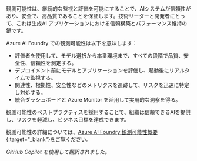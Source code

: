 観測可能性は、継続的な監視と評価を可能にすることで、AIシステムが信頼性があり、安全で、高品質であることを保証します。技術リーダーと開発者にとって、これは生成AI アプリケーションにおける信頼構築とパフォーマンス維持の鍵です。

Azure AI Foundry での観測可能性は以下を意味します：

- 評価者を使用して、モデル選択から本番環境まで、すべての段階で品質、安全性、信頼性を測定する。
- デプロイメント前にモデルとアプリケーションを評価し、起動後にリアルタイムで監視する。
- 関連性、根拠性、安全性などのメトリクスを追跡して、リスクを迅速に特定し対処する。
- 統合ダッシュボードと Azure Monitor を活用して実用的な洞察を得る。

観測可能性のベストプラクティスを採用することで、組織は信頼できるAIを提供し、リスクを軽減し、ビジネス目標を達成できます。

観測可能性の詳細については、[Azure AI Foundry 観測可能性概要](https://learn.microsoft.com/en-us/azure/ai-foundry/concepts/observability){:target="_blank"}をご覧ください。

*GitHub Copilot を使用して翻訳されました。*
